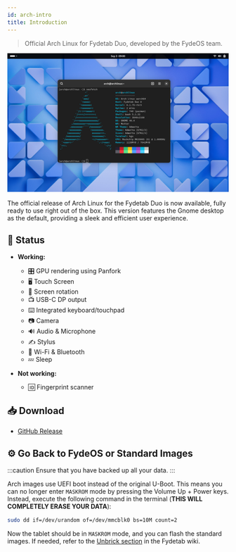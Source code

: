 ```yaml
---
id: arch-intro
title: Introduction
---
```


> Official Arch Linux for Fydetab Duo, developed by the FydeOS team.



![arch preview](/img/arch_preview_gnome.jpeg)

The official release of Arch Linux for the Fydetab Duo is now available, fully ready to use right out of the box. This version features the Gnome desktop as the default, providing a sleek and efficient user experience.

## 🔄 Status

- **Working:**
  - 🎛️ GPU rendering using Panfork
  - 🖥️ Touch Screen
  - 🔄 Screen rotation
  - 📺 USB-C DP output
  - ⌨️ Integrated keyboard/touchpad
  - 📷 Camera
  - 🔊 Audio & Microphone
  - ✍️ Stylus
  - 📶 Wi-Fi & Bluetooth
  - 💤 Sleep 

- **Not working:**
  - 🆔 Fingerprint scanner

## 📥 Download 

- [GitHub Release](https://github.com/Linux-for-Fydetab-Duo/images/releases)

## ⚙️ Go Back to FydeOS or Standard Images

:::caution
Ensure that you have backed up all your data.
:::

Arch images use UEFI boot instead of the original U-Boot. This means you can no longer enter `MASKROM` mode by pressing the Volume Up + Power keys. Instead, execute the following command in the terminal (**THIS WILL COMPLETELY ERASE YOUR DATA**):

```bash
sudo dd if=/dev/urandom of=/dev/mmcblk0 bs=10M count=2
```

Now the tablet should be in `MASKROM` mode, and you can flash the standard images. If needed, refer to the [Unbrick section](https://wiki.fydetabduo.com//unbrick_the_fydetab_duo) in the Fydetab wiki.
